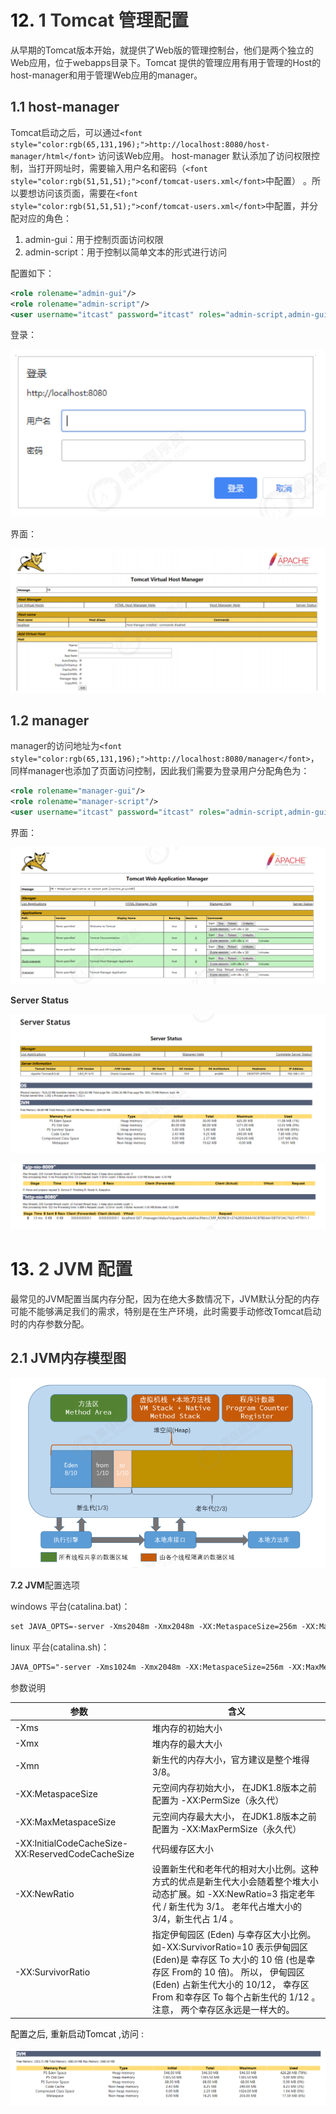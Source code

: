 

# 12. <font style="color:rgb(51,51,51);">1 Tomcat 管理配置 </font>
<font style="color:rgb(51,51,51);">从早期的Tomcat版本开始，就提供了Web版的管理控制台，他们是两个独立的Web应用，位于webapps目录下。Tomcat 提供的管理应用有用于管理的Host的host-manager和用于管理Web应用的manager。 </font>

## <font style="color:rgb(51,51,51);">1.1 host-manager </font>
<font style="color:rgb(51,51,51);">Tomcat启动之后，可以通过</font>`<font style="color:rgb(65,131,196);">http://localhost:8080/host-manager/html</font>`<font style="color:rgb(65,131,196);"> </font><font style="color:rgb(51,51,51);">访问该Web应用。 host-manager 默认添加了访问权限控制，当打开网址时，需要输入用户名和密码（</font>`<font style="color:rgb(51,51,51);">conf/tomcat-users.xml</font>`<font style="color:rgb(51,51,51);">中配置） 。所以要想访问该页面，需要在</font>`<font style="color:rgb(51,51,51);">conf/tomcat-users.xml</font>`<font style="color:rgb(51,51,51);">中配置，并分配对应的角色： </font>

1. <font style="color:rgb(51,51,51);">admin-gui：用于控制页面访问权限 </font>
2. <font style="color:rgb(51,51,51);">admin-script：用于控制以简单文本的形式进行访问 </font>

<font style="color:rgb(51,51,51);">配置如下： </font>

```xml
<role rolename="admin‐gui"/> 
<role rolename="admin‐script"/> 
<user username="itcast" password="itcast" roles="admin‐script,admin‐gui"/> 
```

<font style="color:rgb(51,51,51);">登录： </font>

![](images/28.png)

<font style="color:rgb(51,51,51);">界面： </font>

![](images/29.png)

## <font style="color:rgb(51,51,51);">1.2 manager </font>
<font style="color:rgb(51,51,51);">manager的访问地址为</font>`<font style="color:rgb(65,131,196);">http://localhost:8080/manager</font>`<font style="color:rgb(51,51,51);">， 同样manager也添加了页面访问控制，因此我们需要为登录用户分配角色为： </font>

```xml
<role rolename="manager‐gui"/> 
<role rolename="manager‐script"/> 
<user username="itcast" password="itcast" roles="admin‐script,admin‐gui,manager‐gui,manager‐script"/> 
```



<font style="color:rgb(51,51,51);">界面： </font>

![](images/30.png)

**<font style="color:rgb(51,51,51);">Server Status </font>**

![](images/31.png)

![](images/32.png)

# 13. <font style="color:rgb(51,51,51);">2 JVM 配置 </font>
<font style="color:rgb(51,51,51);">最常见的JVM配置当属内存分配，因为在绝大多数情况下，JVM默认分配的内存可能不能够满足我们的需求，特别是在生产环境，此时需要手动修改Tomcat启动时的内存参数分配。 </font>

## <font style="color:rgb(51,51,51);">2.1 JVM内存模型图 </font>
![](images/33.png)

**<font style="color:rgb(51,51,51);">7.2 JVM</font>**<font style="color:rgb(51,51,51);">配置选项 </font>

<font style="color:rgb(51,51,51);">windows </font><font style="color:rgb(51,51,51);">平台</font><font style="color:rgb(51,51,51);">(catalina.bat)</font><font style="color:rgb(51,51,51);">： </font>

```xml
set JAVA_OPTS=‐server ‐Xms2048m ‐Xmx2048m ‐XX:MetaspaceSize=256m ‐XX:MaxMetaspaceSize=256m ‐XX:SurvivorRatio=8 
```



<font style="color:rgb(51,51,51);">linux </font><font style="color:rgb(51,51,51);">平台</font><font style="color:rgb(51,51,51);">(catalina.sh)</font><font style="color:rgb(51,51,51);">： </font>

```xml
JAVA_OPTS="‐server ‐Xms1024m ‐Xmx2048m ‐XX:MetaspaceSize=256m ‐XX:MaxMetaspaceSize=512m ‐XX:SurvivorRatio=8" 
```



<font style="color:rgb(51,51,51);">参数说明 </font>

| 参数 |  含义 |
| --- | --- |
| -Xms |  堆内存的初始大小 |
|  -Xmx | 堆内存的最大大小 |
| -Xmn | 新生代的内存大小，官方建议是整个堆得3/8。 |
| -XX:MetaspaceSize | 元空间内存初始大小， 在JDK1.8版本之前配置为 -XX:PermSize（永久代） |
| -XX:MaxMetaspaceSize | 元空间内存最大大小， 在JDK1.8版本之前配置为 -XX:MaxPermSize（永久代） |
| -XX:InitialCodeCacheSize-XX:ReservedCodeCacheSize | 代码缓存区大小 |
|  -XX:NewRatio | 设置新生代和老年代的相对大小比例。这种方式的优点是新生代大小会随着整个堆大小动态扩展。如 -XX:NewRatio=3 指定老年代 / 新生代为 3/1。 老年代占堆大小的 3/4，新生代占 1/4 。 |
| -XX:SurvivorRatio | 指定伊甸园区 (Eden) 与幸存区大小比例。如-XX:SurvivorRatio=10 表示伊甸园区 (Eden)是 幸存区 To 大小的 10 倍 (也是幸存区 From的 10 倍)。 所以， 伊甸园区 (Eden) 占新生代大小的 10/12， 幸存区 From 和幸存区 To 每个占新生代的 1/12 。 注意， 两个幸存区永远是一样大的。 |


配置之后, 重新启动Tomcat ,访问 :

![](images/34.png)

